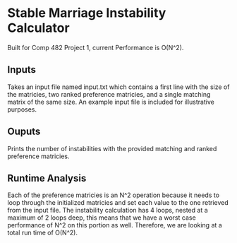 # Stable Marriage Instability Calculator
Built for Comp 482 Project 1, current Performance is O(N^2).

## Inputs
Takes an input file named input.txt which contains a first line with the size of the matricies, two ranked preference matricies, and a single matching matrix of the same size.
An example input file is included for illustrative purposes.

## Ouputs
Prints the number of instabilities with the provided matching and ranked preference matricies.

## Runtime Analysis
Each of the preference matricies is an N^2 operation because it needs to loop through the initialized matricies and set each value to the one retrieved from the input file. The instability calculation has 4 loops, nested at a maximum of 2 loops deep, this means that we have a worst case performance of N^2 on this portion as well. Therefore, we are looking at a total run time of O(N^2).
